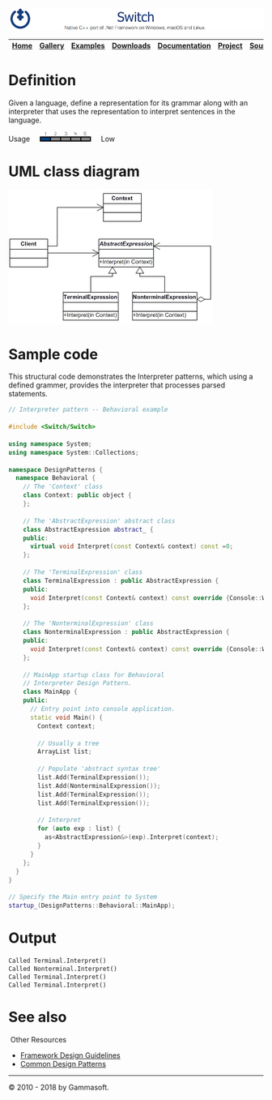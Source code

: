 ![Switch Header](Pictures/SwitchNativeC++port.png)

| [Home](Home.md) | [Gallery](Gallery.md) | [Examples](Examples.md) | [Downloads](Downloads.md) | [Documentation](Documentation.md) | [Project](https://sourceforge.net/projects/switchpro) | [Source](https://github.com/gammasoft71/switch) | [License](License.md) | [Contact](Contact.md) | [Gammasoft](https://gammasoft71.wixsite.com/gammasoft) |
|-----------------|-----------------------|-------------------------|-------------------------|-----------------------------------|-------------------------------------------------------|-------------------------------------------------|-----------------------|-----------------------|---------------------------------------------------------|

# Definition

Given a language, define a representation for its grammar along with an interpreter that uses the representation to interpret sentences in the language.

Usage     ![Usage](Pictures/Usage1.png)     Low

# UML class diagram

![AbstractFactory](Pictures/DesignPatterns/interpreter.gif)

# Sample code

This structural code demonstrates the Interpreter patterns, which using a defined grammer, provides the interpreter that processes parsed statements.

```c++
// Interpreter pattern -- Behavioral example
 
#include <Switch/Switch>
 
using namespace System;
using namespace System::Collections;
 
namespace DesignPatterns {
  namespace Behavioral {
    // The 'Context' class
    class Context: public object {
    };
    
    // The 'AbstractExpression' abstract class
    class AbstractExpression abstract_ {
    public:
      virtual void Interpret(const Context& context) const =0;
    };
    
    // The 'TerminalExpression' class
    class TerminalExpression : public AbstractExpression {
    public:
      void Interpret(const Context& context) const override {Console::WriteLine("Called Terminal.Interpret()");}
    };
    
    // The 'NonterminalExpression' class
    class NonterminalExpression : public AbstractExpression {
    public:
      void Interpret(const Context& context) const override {Console::WriteLine("Called Nonterminal.Interpret()");}
    };
    
    // MainApp startup class for Behavioral
    // Interpreter Design Pattern.
    class MainApp {
    public:
      // Entry point into console application.
      static void Main() {
        Context context;
        
        // Usually a tree
        ArrayList list;
        
        // Populate 'abstract syntax tree'
        list.Add(TerminalExpression());
        list.Add(NonterminalExpression());
        list.Add(TerminalExpression());
        list.Add(TerminalExpression());
        
        // Interpret
        for (auto exp : list) {
          as<AbstractExpression&>(exp).Interpret(context);
        }
      }
    };
  }
}
 
// Specify the Main entry point to System
startup_(DesignPatterns::Behavioral::MainApp);
```

# Output

```
Called Terminal.Interpret()
Called Nonterminal.Interpret()
Called Terminal.Interpret()
Called Terminal.Interpret()
```

# See also
​
Other Resources

* [Framework Design Guidelines](FrameworkDesignGuidelines.md)
* [Common Design Patterns](CommonDesignPatterns.md)

______________________________________________________________________________________________

© 2010 - 2018 by Gammasoft.
